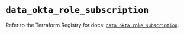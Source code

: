 # `data_okta_role_subscription`

Refer to the Terraform Registry for docs: [`data_okta_role_subscription`](https://registry.terraform.io/providers/okta/okta/4.11.1/docs/data-sources/role_subscription).
